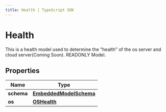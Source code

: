 ```yaml
---
title: Health | TypeScript SDK
---
```



# Health

This is a health model used to determine the \"health\" of the os server and cloud server(Coming Soon). READONLY Model.

## Properties

Name | Type
------------ | -------------
**schema** | [**EmbeddedModelSchema**](EmbeddedModelSchema)
**os** | [**OSHealth**](OSHealth)


